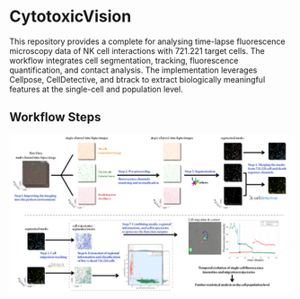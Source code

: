 # CytotoxicVision

This repository provides a complete for analysing time-lapse fluorescence microscopy data of NK cell interactions with 721.221 target cells. The workflow integrates cell segmentation, tracking, fluorescence quantification, and contact analysis. The implementation leverages Cellpose, CellDetective, and btrack to extract biologically meaningful features at the single-cell and population level.

##  Workflow Steps

![Pipeline Overview](./Figures/Cyto_Visual.jpg)



